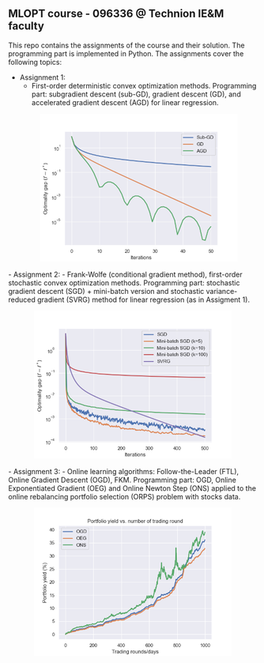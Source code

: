## MLOPT course - 096336 @ Technion IE&M faculty 

This repo contains the assignments of the course and their solution. The programming part is implemented in Python.
The assignments cover the following topics:
- Assignment 1:
  - First-order deterministic convex optimization methods. Programming part: subgradient descent (sub-GD), gradient descent (GD), and accelerated gradient descent (AGD) for linear regression.
  <p align="center">
  <img src="Assignment1/outputs/opt_gap_plot_PD.png" width="400">
</p>
- Assignment 2:
  - Frank-Wolfe (conditional gradient method), first-order stochastic convex optimization methods. Programming part: stochastic gradient descent (SGD) + mini-batch version and stochastic variance-reduced gradient (SVRG) method for linear regression (as in Assigment 1).
  <p align="center">
  <img src="Assignment2/outputs/opt_gap.png" width="400">
</p>
- Assignment 3:
  - Online learning algorithms: Follow-the-Leader (FTL), Online Gradient Descent (OGD), FKM. Programming part: OGD, Online Exponentiated Gradient (OEG) and Online Newton Step (ONS) applied to the online rebalancing portfolio selection (ORPS) problem with stocks data.
    <p align="center">
  <img src="Assignment3/outputs/yield_wo_best.png" width="400">
</p>




